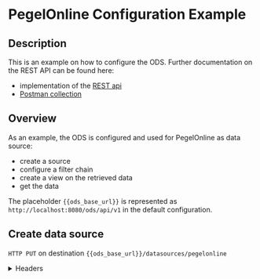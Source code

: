 # PegelOnline Configuration Example

## Description

This is an example on how to configure the ODS. Further documentation on the REST API can be found here:
- implementation of the [REST api](https://github.com/jvalue/open-data-service/tree/master/server/src/main/java/org/jvalue/ods/rest)
- [Postman collection](https://www.getpostman.com/collections/25d694d4ba21348c5530)


## Overview

As an example, the ODS is configured and used for PegelOnline as data source:
- create a source
- configure a filter chain
- create a view on the retrieved data
- get the data

The placeholder `{{ods_base_url}}` is represented as `http://localhost:8080/ods/api/v1` in the default configuration.

## Create data source

`HTTP PUT` on destination `{{ods_base_url}}/datasources/pegelonline`

<details><summary>Headers</summary>

Header | Value
|---|---|
Content-Type | application/json
Authorization | Basic YWRtaW46N2tweWd2YXF0M3FwM25lMnY4YnpxYzJkcmdq

</summary>


<details><summary>Body</summary>

```$json
{
  "domainIdKey": "/gaugeId",
  "schema":
  {
    "$schema": "http://json-schema.org/draft-04/schema#",
    "type": "object",
    "properties": {
        "uuid": {
            "type": "string"
        },
        "number": {
            "type": "string"
        },
        "shortname": {
            "type": "string"
        },
        "longname": {
            "type": "string"
        },
        "km": {
            "type": "number"
        },
        "agency": {
            "type": "string"
        },
        "longitude": {
            "type": "number"
        },
        "latitude": {
            "type": "number"
        },
        "water": {
            "type": "object",
            "properties": {
                "shortname": {
                    "type": "string"
                },
                "longname": {
                    "type": "string"
                }
            }
        },
        "timeseries": {
            "type": "array",
            "items": {
                "type": "object",
                "properties": {
                    "shortname": {
                        "type": "string"
                    },
                    "longname": {
                        "type": "string"
                    },
                    "unit": {
                        "type": "string"
                    },
                    "equidistance": {
                        "type": "integer"
                    },
                    "currentMeasurement": {
                        "type": "object",
                        "properties": {
                            "timestamp": {
                                "type": "string"
                            },
                            "value": {
                                "type": "number"
                            },
                            "trend": {
                                "type": "integer"
                            },
                            "stateMnwMhw": {
                                "type": "string"
                            },
                            "stateNswHsw": {
                                "type": "string"
                            }
                        }
                    },
                    "gaugeZero": {
                        "type": "object",
                        "properties": {
                            "unit": {
                                "type": "string"
                            },
                            "value": {
                                "type": "integer"
                            },
                            "validFrom": {
                                "type": "string"
                            }
                        }
                    },
                    "characteristicValues": {
                        "type": "array",
                        "items": {
                            "type": "object",
                            "properties": {
                                "shortname": {
                                    "type": "string"
                                },
                                "longname": {
                                    "type": "string"
                                },
                                "unit": {
                                    "type": "string"
                                },
                                "value": {
                                    "type": "integer"
                                },
                                "validFrom": {
                                    "type": "string"
                                },
                                "timespanStart": {
                                    "type": "string"
                                },
                                "timespanEnd": {
                                    "type": "string"
                                },
                                "occurrences": {
                                    "type": "array",
                                    "items": {
                                        "type": "string"
                                    }
                                }
                            }
                        }
                    }
                }
            }
        }
    }
  },
  "metaData": {
    "name": "de-pegelonline",
    "title": "pegelonline",
    "author": "Wasser- und Schifffahrtsverwaltung des Bundes (WSV)",
    "authorEmail": "https://www.pegelonline.wsv.de/adminmail",
    "notes": "PEGELONLINE stellt kostenfrei tagesaktuelle Rohwerte verschiedener gewÃƒÂ¤sserkundlicher Parameter (z.B. Wasserstand) der Binnen- und KÃƒÂ¼stenpegel der WasserstraÃƒÅ¸en des Bundes bis maximal 30 Tage rÃƒÂ¼ckwirkend zur Ansicht und zum Download bereit.",
    "url": "https://www.pegelonline.wsv.de",
    "termsOfUse": "http://www.pegelonline.wsv.de/gast/nutzungsbedingungen"
  }
}
```
</datails>




## Configure filter chain
`HTTP PUT` on destination `{{ods_base_url}}/datasources/pegelonline/filterChains/mainFilter`

<details><summary>Headers</summary>

Header | Value
|---|---|
Content-Type | application/json
Authorization | Basic YWRtaW46N2tweWd2YXF0M3FwM25lMnY4YnpxYzJkcmdq

</summary>


<details><summary>Body</summary>

```$json
{
  "processors" : [
    {
      "name" : "JsonSourceAdapter",
      "arguments" : {
        "sourceUrl" : "http://pegelonline.wsv.de/webservices/rest-api/v2/stations.json?includeTimeseries=true&includeCurrentMeasurement=true&includeCharacteristicValues=true"
      }
    },
    {
      "name" : "PegelOnlineMerger",
      "arguments" : { }
    },
    {
      "name" : "DbInsertionFilter",
      "arguments" : {
        "updateData" : true
      }
    },
    {
      "name" : "NotificationFilter",
      "arguments" : { }
    }
  ],
  "executionInterval" : {
    "period" : 60,
    "unit" : "MINUTES"
  }
}
```
</datails>


## Configure data view
`HTTP PUT` on destination `{{ods_base_url}}/datasources/pegelonline/views/someView`

<details><summary>Headers</summary>

Header | Value
|---|---|
Content-Type | application/json
Authorization | Basic YWRtaW46N2tweWd2YXF0M3FwM25lMnY4YnpxYzJkcmdq

</summary>


<details><summary>Body</summary>

```$json
{
  "mapFunction": "function(doc) { emit(doc.viewId, doc); }"
}
```
</datails>


## Get the data
`HTTP GET` on destination `{{ods_base_url}}/datasources/pegelonline/views/someView?execute=true`

<details><summary>Headers</summary>

Header | Value
|---|---|
Content-Type | application/json
Authorization | Basic YWRtaW46N2tweWd2YXF0M3FwM25lMnY4YnpxYzJkcmdq

</summary>

</datails>
